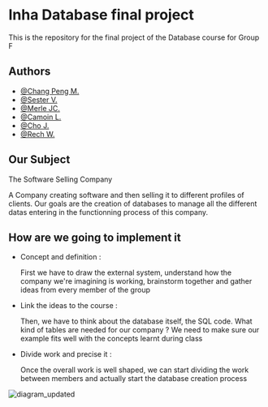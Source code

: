 
# Inha Database final project

This is the repository for the final project of the Database course for Group F


## Authors

- [@Chang Peng M.](https://github.com/maeliech)
- [@Sester V.](https://github.com/VictorSester)
- [@Merle JC.](https://github.com/AlainWalbar)
- [@Camoin L.](https://github.com/CamoinLancelot)
- [@Cho J.](https://github.com/Chojam)
- [@Rech W.](https://github.com/WilliamR312)



## Our Subject
The Software Selling Company

A Company creating software and then selling it to different profiles of clients.
Our goals are the creation of databases to manage all the different datas entering in the functionning process of this company.



## How are we going to implement it 

- Concept and definition :
    
    First we have to draw the external system, understand how the company we're imagining is working, brainstorm together and gather ideas from every member of the group

- Link the ideas to the course :

    Then, we have to think about the database itself, the SQL code. What kind of tables are needed for our company ? We need to make sure our example fits well with the concepts learnt during class

- Divide work and precise it :

    Once the overall work is well shaped, we can start dividing the work between members and actually start the database creation process
 

![diagram_updated](https://user-images.githubusercontent.com/98285475/204683609-0d33cc2a-9d4b-415f-b4fa-b42b7b748173.png)
